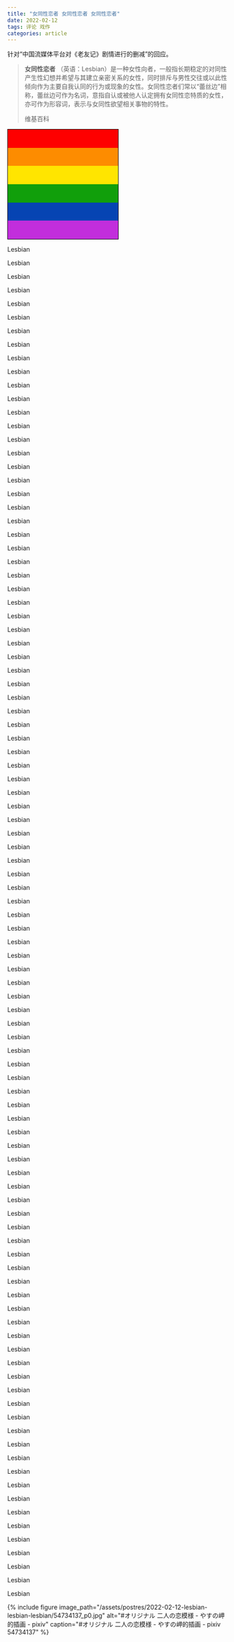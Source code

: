 ```yaml
---
title: "女同性恋者 女同性恋者 女同性恋者"
date: 2022-02-12
tags: 评论 戏作
categories: article
---
```


针对“中国流媒体平台对《老友记》剧情进行的删减”的回应。

> **女同性恋者** （英语：Lesbian）是一种女性向者，一般指长期稳定的对同性产生性幻想并希望与其建立亲密关系的女性，同时排斥与男性交往或以此性倾向作为主要自我认同的行为或现象的女性。女同性恋者们常以“蕾丝边”相称，蕾丝边可作为名词，意指自认或被他人认定拥有女同性恋特质的女性，亦可作为形容词，表示与女同性欲望相关事物的特性。
>
> 维基百科

<style>
    .flag {
        width: 50%;
        height: 250px;
        border: 1px solid black;
    }

    .lgbt {
        background: linear-gradient(180deg, #FE0000 16.66%, #FD8C00 16.66%, 33.32%, #FFE500 33.32%, 49.98%, #119F0B 49.98%, 66.64%, #0644B3 66.64%, 83.3%, #C22EDC 83.3%);
    }

    .asexual {
        background: linear-gradient(18180deg, #181818 25%, #A3A3A3 25%, 50%, #FFFFFF 50%, 75%, #800080 75%);
    }

    .bisexual {
        background: linear-gradient(180deg, #D60270 40%, #9B4F96 40%, 60%, #0038A8 60%);
    }

    .aromantic {
        background: linear-gradient(180deg, #39A33E 20%, #A2CF72 20%, 40%, #FFFFFF 40%, 60%, #A3A3A3 60%, 80%, #181818 80%);
    }

    .nonbinary {
        background: linear-gradient(180deg, #FFF430 25%, #FFFFFF 25%, 50%, #9C59D1 50%, 75%, #181818 75%);
    }

    .transgender {
        background: linear-gradient(180deg, #5BCEFA 20%, #F5A9B8 20%, 40%, #FFFFFF 40%, 60%, #F5A9B8 60%, 80%, #5BCEFA 80%);
    }

    .genderqueer {
        background: linear-gradient(180deg, #B57EDC 33.33%, #FFFFFF 33.33%, 66.66%, #4A8123 66.66%);
    }

    .genderfluid {
        background: linear-gradient(180deg, #FF77A3 20%, #FFFFFF 20%, 40%, #BE18D6 40%, 60%, #181818 60%, 80%, #333EBD 80%);
    }

    .pansexual {
        background: linear-gradient(180deg, #FF218C 33.33%, #FFD800 33.33%, 66.66%, #21B1FF 66.66%);
    }

    .philly {
        background: linear-gradient(180deg, #181818 12.5%, #784F17 12.5%, 25%, #FE0000 25%, 37.5%, #FD8C00 37.5%, 50%, #FFE500 50%, 62.5%, #119F0B 62.5%, 75%, #0644B3 75%, 87.5%, #C22EDC 87.5%);
    }

    .polysexual {
        background: linear-gradient(180deg, #F61CB9 33.33%, #07D569 33.33%, 66.66%, #1C92F6 66.66%);
    }

    .neutrois {
        background: linear-gradient(180deg, #FFFFFF 33.33%, #1F9F00 33.33%, 66.66%, #181818 66.66%);
    }

    .demigirl {
        background: linear-gradient(180deg, #7F7F7F 14.285%, #C3C3C3 14.285%, 28.57%, #FEAEC9 28.57%, 42.855%, #FFFFFF 42.855%, 57.14%, #FEAEC9 57.14%, 71.425%, #C3C3C3 71.425%, 85.71%, #7F7F7F 85.71%);
    }

    .agender {
        background: linear-gradient(180deg, #181818 14.285%, #C3C3C3 14.285%, 28.57%, #FFFFFF 28.57%, 42.855%, #B8F483 42.855%, 57.14%, #FFFFFF 57.14%, 71.425%, #C3C3C3 71.425%, 85.71%, #181818 85.71%);
    }

    .demiboy {
        background: linear-gradient(180deg, #7F7F7F 14.285%, #C3C3C3 14.285%, 28.57%, #9AD9EB 28.57%, 42.855%, #FFFFFF 42.855%, 57.14%, #9AD9EB 57.14%, 71.425%, #C3C3C3 71.425%, 85.71%, #7F7F7F 85.71%);
    }

    .androgyne {
        background: linear-gradient(9180deg, #FE007F 33.33%, #9832FF 33.33%, 66.66%, #00B8E7 66.66%);
    }

    .lesbian {
        background: linear-gradient(180deg, #A60061 14.285%, #B95393 14.285%, 28.57%, #D260A7 28.57%, 42.855%, #EDEDEB 42.855%, 57.14%, #E5ABD0 57.14%, 71.425%, #C74D52 71.425%, 85.71%, #8C1D00 85.71%);
    }
</style>

<div class="lgbt flag"></div>

Lesbian

Lesbian

Lesbian

Lesbian

Lesbian

Lesbian

Lesbian

Lesbian

Lesbian

Lesbian

Lesbian

Lesbian

Lesbian

Lesbian

Lesbian

Lesbian

Lesbian

Lesbian

Lesbian

Lesbian

Lesbian

Lesbian

Lesbian

Lesbian

Lesbian

Lesbian

Lesbian

Lesbian

Lesbian

Lesbian

Lesbian

Lesbian

Lesbian

Lesbian

Lesbian

Lesbian

Lesbian

Lesbian

Lesbian

Lesbian

Lesbian

Lesbian

Lesbian

Lesbian

Lesbian

Lesbian

Lesbian

Lesbian

Lesbian

Lesbian

Lesbian

Lesbian

Lesbian

Lesbian

Lesbian

Lesbian

Lesbian

Lesbian

Lesbian

Lesbian

Lesbian

Lesbian

Lesbian

Lesbian

Lesbian

Lesbian

Lesbian

Lesbian

Lesbian

Lesbian

Lesbian

Lesbian

Lesbian

Lesbian

Lesbian

Lesbian

Lesbian

Lesbian

Lesbian

Lesbian

Lesbian

Lesbian

Lesbian

Lesbian

Lesbian

Lesbian

Lesbian

Lesbian

Lesbian

Lesbian

Lesbian

Lesbian

Lesbian

Lesbian

Lesbian

Lesbian

Lesbian

Lesbian

Lesbian

Lesbian

{% include figure image_path="/assets/postres/2022-02-12-lesbian-lesbian-lesbian/54734137_p0.jpg" alt="#オリジナル 二人の恋模様 - やすの岬的插画 - pixiv" caption="#オリジナル 二人の恋模様 - やすの岬的插画 - pixiv 54734137" %}
